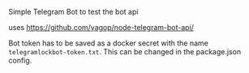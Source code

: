 Simple Telegram Bot to test the bot api

uses https://github.com/yagop/node-telegram-bot-api/

Bot token has to be saved as a docker secret with the name `telegramlockbot-token.txt`.
This can be changed in the package.json config.
